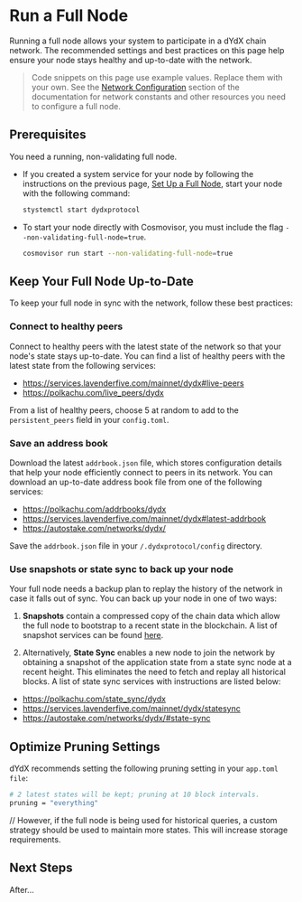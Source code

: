 # Run a Full Node
Running a full node allows your system to participate in a dYdX chain network. The recommended settings and best practices on this page help ensure your node stays healthy and up-to-date with the network.

> Code snippets on this page use example values. Replace them with your own. See the [Network Configuration](../infrastructure_providers-network/network_constants.mdx) section of the documentation for network constants and other resources you need to configure a full node.

## Prerequisites
You need a running, non-validating full node. 

- If you created a system service for your node by following the instructions on the previous page, [Set Up a Full Node](../infrastructure_providers-validators/how_to_set_up_full_node.md), start your node with the following command:
  ```bash
  stystemctl start dydxprotocol
  ```
- To start your node directly with Cosmovisor, you must include the flag `--non-validating-full-node=true`.

  ```bash
  cosmovisor run start --non-validating-full-node=true 
  ```

## Keep Your Full Node Up-to-Date
To keep your full node in sync with the network, follow these best practices:

### Connect to healthy peers
Connect to healthy peers with the latest state of the network so that your node's state stays up-to-date. You can find a list of healthy peers with the latest state from the following services:
- https://services.lavenderfive.com/mainnet/dydx#live-peers
- https://polkachu.com/live_peers/dydx

From a list of healthy peers, choose 5 at random to add to the `persistent_peers` field in your `config.toml`.

### Save an address book
Download the latest `addrbook.json` file, which stores configuration details that help your node efficiently connect to peers in its network. You can download an up-to-date address book file from one of the following services:
- https://polkachu.com/addrbooks/dydx
- https://services.lavenderfive.com/mainnet/dydx#latest-addrbook
- https://autostake.com/networks/dydx/

Save the `addrbook.json` file in your `/.dydxprotocol/config` directory.

### Use snapshots or state sync to back up your node
Your full node needs a backup plan to replay the history of the network in case it falls out of sync. You can back up your node in one of two ways:

1. **Snapshots** contain a compressed copy of the chain data which allow the full node to bootstrap to a recent state in the blockchain. A list of snapshot services can be found [here](../infrastructure_providers-network/resources.mdx#snapshot-service).

2. Alternatively, **State Sync** enables a new node to join the network by obtaining a snapshot of the application state from a state sync node at a recent height. This eliminates the need to fetch and replay all historical blocks. A list of state sync services with instructions are listed below:
- https://polkachu.com/state_sync/dydx
- https://services.lavenderfive.com/mainnet/dydx/statesync
- https://autostake.com/networks/dydx/#state-sync

## Optimize Pruning Settings
dYdX recommends setting the following pruning setting in your `app.toml file`:

```bash
# 2 latest states will be kept; pruning at 10 block intervals.
pruning = "everything"
```

// However, if the full node is being used for historical queries, a custom strategy should be used to maintain more states. This will increase storage requirements.

## Next Steps
After...
